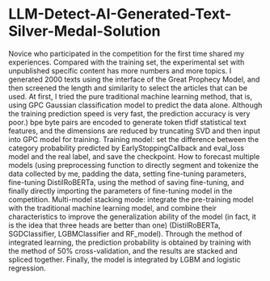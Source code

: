 # LLM-Detect-AI-Generated-Text-Silver-Medal-Solution
Novice who participated in the competition for the first time shared my experiences.
Compared with the training set, the experimental set with unpublished specific content has more numbers and more topics.
I generated 2000 texts using the interface of the Great Prophecy Model, and then screened the length and similarity to select the articles that can be used.
At first, I tried the pure traditional machine learning method, that is, using GPC Gaussian classification model to predict the data alone. Although the training prediction speed is very fast, the prediction accuracy is very poor.) bpe byte pairs are encoded to generate token tfidf statistical text features, and the dimensions are reduced by truncating SVD and then input into GPC model for training.
Training model: set the difference between the category probability predicted by EarlyStoppingCallback and eval_loss model and the real label, and save the checkpoint.
How to forecast multiple models (using preprocessing function to directly segment and tokenize the data collected by me, padding the data, setting fine-tuning parameters, fine-tuning DistilRoBERTa, using the method of saving fine-tuning, and finally directly importing the parameters of fine-tuning model in the competition.
Multi-model stacking mode: integrate the pre-training model with the traditional machine learning model, and combine their characteristics to improve the generalization ability of the model (in fact, it is the idea that three heads are better than one) (DistilRoBERTa, SGDClassifier, LGBMClassifier and RF_model). Through the method of integrated learning, the prediction probability is obtained by training with the method of 50% cross-validation, and the results are stacked and spliced together. Finally, the model is integrated by LGBM and logistic regression.
